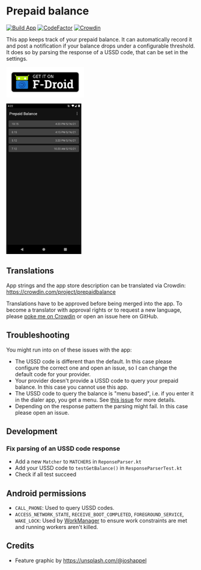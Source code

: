 # Prepaid balance

[![Build App](https://github.com/mueller-ma/PrepaidBalance/actions/workflows/build.yml/badge.svg)](https://github.com/mueller-ma/PrepaidBalance/actions/workflows/build.yml)
[![CodeFactor](https://www.codefactor.io/repository/github/mueller-ma/prepaidbalance/badge)](https://www.codefactor.io/repository/github/mueller-ma/prepaidbalance)
[![Crowdin](https://badges.crowdin.net/prepaidbalance/localized.svg)](https://crowdin.com/project/prepaidbalance)

This app keeps track of your prepaid balance. It can automatically record it and post a notification if your balance drops under a configurable threshold.
It does so by parsing the response of a USSD code, that can be set in the settings.

[<img src="assets/get-it-on-fdroid.png" alt="Get it on F-Droid" height="80">](https://f-droid.org/de/packages/com.github.muellerma.prepaidbalance/)

<img src="fastlane/metadata/android/en-US/images/phoneScreenshots/1.png" alt="Screenshot" width=200px>

## Translations

App strings and the app store description can be translated via Crowdin: https://crowdin.com/project/prepaidbalance

Translations have to be approved before being merged into the app. To become a translator with approval rights or to request a new language, please [poke me on Crowdin](https://crowdin.com/profile/mueller-ma) or open an issue here on GitHub. 

## Troubleshooting

You might run into on of these issues with the app:
* The USSD code is different than the default. In this case please configure the correct one and open an issue, so I can change the default code for your provider. 
* Your provider doesn't provide a USSD code to query your prepaid balance. In this case you cannot use this app.
* The USSD code to query the balance is "menu based", i.e. if you enter it in the dialer app, you get a menu. See [this issue](https://github.com/mueller-ma/PrepaidBalance/issues/81#issuecomment-1131516634) for more details.
* Depending on the response pattern the parsing might fail. In this case please open an issue.

## Development

### Fix parsing of an USSD code response

* Add a new `Matcher` to `MATCHERS` in `ReponseParser.kt`
* Add your USSD code to `testGetBalance()` in `ResponseParserTest.kt`
* Check if all test succeed

## Android permissions

* `CALL_PHONE`: Used to query USSD codes.
* `ACCESS_NETWORK_STATE`, `RECEIVE_BOOT_COMPLETED`, `FOREGROUND_SERVICE`, `WAKE_LOCK`: Used by [WorkManager](https://developer.android.com/reference/androidx/work/WorkManager) to ensure work constraints are met and running workers aren't killed.

## Credits

* Feature graphic by https://unsplash.com/@joshappel
